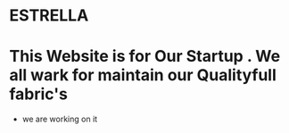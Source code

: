 # ESTRELLA

# This Website is for Our Startup . We all wark for maintain our Qualityfull fabric's

* we are working on it 